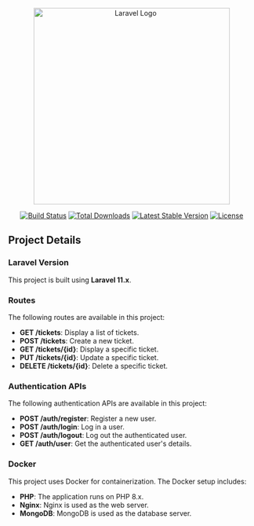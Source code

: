 <p align="center"><a href="https://laravel.com" target="_blank"><img src="https://raw.githubusercontent.com/laravel/art/master/logo-lockup/5%20SVG/2%20CMYK/1%20Full%20Color/laravel-logolockup-cmyk-red.svg" width="400" alt="Laravel Logo"></a></p>

<p align="center">
<a href="https://github.com/laravel/framework/actions"><img src="https://github.com/laravel/framework/workflows/tests/badge.svg" alt="Build Status"></a>
<a href="https://packagist.org/packages/laravel/framework"><img src="https://img.shields.io/packagist/dt/laravel/framework" alt="Total Downloads"></a>
<a href="https://packagist.org/packages/laravel/framework"><img src="https://img.shields.io/packagist/v/laravel/framework" alt="Latest Stable Version"></a>
<a href="https://packagist.org/packages/laravel/framework"><img src="https://img.shields.io/packagist/l/laravel/framework" alt="License"></a>
</p>

## Project Details

### Laravel Version

This project is built using **Laravel 11.x**.

### Routes

The following routes are available in this project:

- **GET /tickets**: Display a list of tickets.
- **POST /tickets**: Create a new ticket.
- **GET /tickets/{id}**: Display a specific ticket.
- **PUT /tickets/{id}**: Update a specific ticket.
- **DELETE /tickets/{id}**: Delete a specific ticket.

### Authentication APIs

The following authentication APIs are available in this project:

- **POST /auth/register**: Register a new user.
- **POST /auth/login**: Log in a user.
- **POST /auth/logout**: Log out the authenticated user.
- **GET /auth/user**: Get the authenticated user's details.

### Docker

This project uses Docker for containerization. The Docker setup includes:

- **PHP**: The application runs on PHP 8.x.
- **Nginx**: Nginx is used as the web server.
- **MongoDB**: MongoDB is used as the database server.

